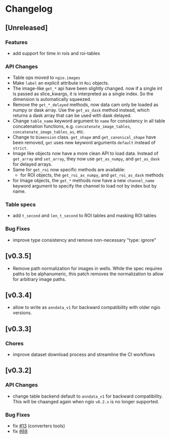 # Changelog

## [Unreleased]

### Features

- add support for time in rois and roi-tables

### API Changes

- Table ops moved to `ngio.images`
- Make `label` an explicit attribute in `Roi` objects.
- The image-like `get_*` api have been slightly changed.
  now if a single int is passed as slice_kwargs, it is interpreted as a single index. So the dimension is automatically squeezed.
- Remove the `get_*_delayed` methods, now data cam only be loaded as numpy or dask array.
  Use the `get_as_dask` method instead, which returns a dask array that can be used with dask delayed.
- Change `table_name` keyword argument to `name` for consistency in all table concatenation functions, e.g. `concatenate_image_tables`, `concatenate_image_tables_as`, etc.
- Change to `Dimension` class. `get_shape` and `get_canonical_shape` have been removed, `get` uses new keyword arguments `default` instead of `strict`.
- Image like objects now have a more clean API to load data. Instead of `get_array` and `set_array`, they now use `get_as_numpy`, and `get_as_dask` for delayed arrays.
- Same for `get_roi` now specific methods are available:
  - for ROI objects, the `get_roi_as_numpy`, and `get_roi_as_dask` methods
- for Image objects, the `get_*` methods now have a new `channel_name` keyword argument to specify the channel to load not by index but by name.

### Table specs

- add `t_second` and `len_t_second` to ROI tables and masking ROI tables

### Bug Fixes

- improve type consistency and remove non-necessary "type: ignore"

## [v0.3.5]

- Remove path normalization for images in wells. While the spec requires paths to be alphanumeric, this patch removes the normalization to allow for arbitrary image paths.

## [v0.3.4]

- allow to write as `anndata_v1` for backward compatibility with older ngio versions.

## [v0.3.3]

### Chores

- improve dataset download process and streamline the CI workflows

## [v0.3.2]

### API Changes

- change table backend default to `anndata_v1` for backward compatibility. This will be chaanged again when ngio `v0.2.x` is no longer supported.

### Bug Fixes

- fix [#13](https://github.com/BioVisionCenter/fractal-converters-tools/issues/13) (converters tools)
- fix [#88](https://github.com/BioVisionCenter/ngio/issues/88)
